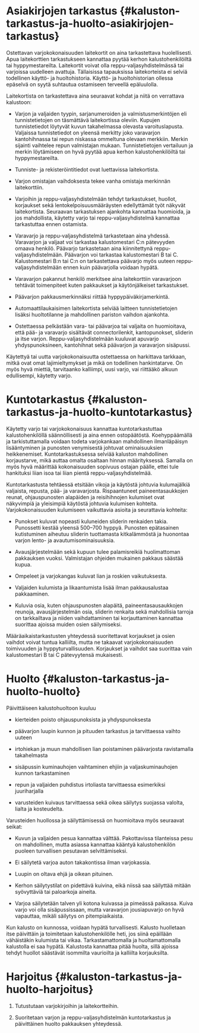  Asiakirjojen tarkastus  {#kaluston-tarkastus-ja-huolto-asiakirjojen-tarkastus}
========================

Ostettavan varjokokonaisuuden laitekortit on aina tarkastettava
huolellisesti. Apua laitekorttien tarkastukseen kannattaa pyytää kerhon
kalustohenkilöiltä tai hyppymestareilta. Laitekortit voivat olla
reppu-valjasyhdistelmässä tai varjoissa uudelleen avattuja. Tällaisissa
tapauksissa laitekorteista ei selviä todellinen käyttö- ja
huoltohistoria. Käyttö- ja huoltohistorian ollessa epäselvä on syytä
suhtautua ostamiseen terveellä epäluulolla.

Laitekortista on tarkastettava aina seuraavat kohdat ja niitä on
verrattava kalustoon:

-   Varjon ja valjaiden tyypin, sarjanumeroiden ja valmistusmerkintöjen
    eli tunnistetietojen on täsmättävä laitekortissa oleviin. Kupujen
    tunnistetiedot löytyvät kuvun takahelmassa olevasta varoituslapusta.
    Valjaissa tunnistetiedot on yleensä merkitty joko varavarjon
    kantohihnassa tai repun niskassa ommeltuna olevaan merkkiin. Merkin
    sijainti vaihtelee repun valmistajan mukaan. Tunnistetietojen
    vertailuun ja merkin löytämiseen on hyvä pyytää apua kerhon
    kalustohenkilöiltä tai hyppymestareilta.

-   Tunniste- ja rekisteröintitiedot ovat luettavissa laitekortista.

-   Varjon omistajan vaihdoksesta tekee vanha omistaja
    merkinnän laitekorttiin.

-   Varjoihin ja reppu-valjasyhdistelmään tehdyt tarkastukset, huollot,
    korjaukset sekä lentokelpoisuusmääräysten edellyttämät työt
    näkyvät laitekortista. Seuraavan tarkastuksen ajankohta kannattaa
    huomioida, ja jos mahdollista, käytetty varjo tai
    reppu-valjasyhdistelmä kannattaa tarkastuttaa ennen ostamista.

-   Varavarjo ja reppu-valjasyhdistelmä tarkastetaan aina yhdessä.
    Varavarjon ja valjaat voi tarkastaa kalustomestari C:n pätevyyden
    omaava henkilö. Päävarjo tarkastetaan aina
    kiinnitettynä reppu-valjasyhdistelmään. Päävarjon voi tarkastaa
    kalustomestari B tai C. Kalustomestari B:n tai C:n on tarkastettava
    päävarjo myös uuteen reppu-valjasyhdistelmään ennen kuin päävarjolla
    voidaan hypätä.

-   Varavarjon pakannut henkilö merkitsee aina laitekorttiin varavarjoon
    tehtävät toimenpiteet kuten pakkaukset ja
    käytönjälkeiset tarkastukset.

-   Päävarjon pakkausmerkinnäksi riittää hyppypäiväkirjamerkintä.

-   Automaattilaukaisimen laitekortista selviää laitteen
    tunnistetietojen lisäksi huoltotilanne ja mahdollinen pariston
    vaihdon ajankohta.

-   Ostettaessa pelkästään vara- tai päävarjoa tai valjaita on
    huomioitava, että pää- ja varavarjo sisältävät connectorilenkit,
    kantopunokset, sliderin ja itse varjon. Reppu-valjasyhdistelmään
    kuuluvat apuvarjo yhdyspunoksineen, kantohihnat sekä päävarjon ja
    varavarjon sisäpussi.

Käytettyä tai uutta varjokokonaisuutta ostettaessa on harkittava
tarkkaan, mitkä ovat omat lajimieltymykset ja mikä on todellinen
hankintatarve. On myös hyvä miettiä, tarvitaanko kalliimpi, uusi varjo,
vai riittääkö alkuun edullisempi, käytetty varjo.

 Kuntotarkastus  {#kaluston-tarkastus-ja-huolto-kuntotarkastus}
================

Käytetty varjo tai varjokokonaisuus kannattaa kuntotarkastuttaa
kalustohenkilöllä säännöllisesti ja aina ennen ostopäätöstä.
Koehyppäämällä ja tarkistuttamalla voidaan todeta varjokankaan
mahdollinen ilmanläpäisyn lisääntyminen ja punosten venymisestä johtuvat
ominaisuuksien heikkenemiset. Kuntotarkastuksessa selviää kaluston
mahdollinen korjaustarve, mikä auttaa omalta osaltaan hinnan
määrityksessä. Samalla on myös hyvä määrittää kokonaisuuden sopivuus
ostajan päälle, ettei tule hankituksi liian isoa tai liian pientä
reppu-valjasyhdistelmää.

Kuntotarkastusta tehtäessä etsitään vikoja ja käytöstä johtuvia
kulumajälkiä valjaista, repusta, pää- ja varavarjosta. Rispaantuneet
paineentasaukkojen reunat, ohjauspunosten alapäiden ja reisihihnojen
kulumiset ovat näkyvimpiä ja yleisimpiä käytöstä johtuvia kulumisen
kohteita. Varjokokonaisuuden kulumiseen vaikuttavia asioita ja
seurattavia kohteita:

-   Punokset kuluvat nopeasti kuluneiden sliderin renkaiden takia.
    Punossetti kestää yleensä 500–700 hyppyä. Punosten epätasainen
    kutistuminen aiheutuu sliderin tuottamasta kitkalämmöstä ja
    huonontaa varjon lento- ja avautumisominaisuuksia.

-   Avausjärjestelmään sekä kupuun tulee palamisreikiä huolimattoman
    pakkauksen vuoksi. Valmistajan ohjeiden mukainen pakkaus
    säästää kupua.

-   Ompeleet ja varjokangas kuluvat lian ja roskien vaikutuksesta.

-   Valjaiden kulumista ja likaantumista lisää ilman
    pakkausalustaa pakkaaminen.

-   Kuluvia osia, kuten ohjauspunosten alapäitä, paineentasausaukkojen
    reunoja, avausjärjestelmän osia, sliderin renkaita sekä mahdollisia
    tarroja on tarkkailtava ja niiden vaihdattaminen tai korjauttaminen
    kannattaa suorittaa ajoissa muiden osien säilymiseksi.

Määräaikaistarkastusten yhteydessä suoritettavat korjaukset ja osien
vaihdot voivat tuntua kalliilta, mutta ne takaavat varjokokonaisuuden
toimivuuden ja hyppyturvallisuuden. Korjaukset ja vaihdot saa suorittaa
vain kalustomestari B tai C pätevyytensä mukaisesti.

 Huolto  {#kaluston-tarkastus-ja-huolto-huolto}
========

Päivittäiseen kalustohuoltoon kuuluu

-   kierteiden poisto ohjauspunoksista ja yhdyspunoksesta

-   päävarjon luupin kunnon ja pituuden tarkastus ja tarvittaessa vaihto
    uuteen

-   irtohiekan ja muun mahdollisen lian poistaminen päävarjosta
    ravistamalla takahelmasta

-   sisäpussin kuminauhojen vaihtaminen ehjiin ja valjaskuminauhojen
    kunnon tarkastaminen

-   repun ja valjaiden puhdistus irtoliasta tarvittaessa esimerkiksi
    juuriharjalla

-   varusteiden kuivaus tarvittaessa sekä oikea säilytys suojassa
    valolta, lialta ja kosteudelta.

Varusteiden huollossa ja säilyttämisessä on huomioitava myös seuraavat
seikat:

-   Kuvun ja valjaiden pesua kannattaa välttää. Pakottavissa tilanteissa
    pesu on mahdollinen, mutta asiassa kannattaa kääntyä kalustohenkilön
    puoleen turvallisen pesutavan selvittämiseksi.

-   Ei säilytetä varjoa auton takakontissa ilman varjokassia.

-   Luupin on oltava ehjä ja oikean pituinen.

-   Kerhon säilytystilat on pidettävä kuivina, eikä niissä saa säilyttää
    mitään syövyttäviä tai paloarkoja aineita.

-   Varjoa säilytetään talven yli kotona kuivassa ja pimeässä paikassa.
    Kuiva varjo voi olla sisäpussissaan, mutta varavarjon jousiapuvarjo
    on hyvä vapauttaa, mikäli säilytys on pitempiaikaista.

Kun kalusto on kunnossa, voidaan hypätä turvallisesti. Kalusto
huolletaan itse päivittäin ja toimitetaan kalustohenkilölle heti, jos
siinä epäillään vähäistäkin kulumista tai vikaa. Tarkastamattomalla ja
huoltamattomalla kalustolla ei saa hypätä. Kalustosta kannattaa pitää
huolta, sillä ajoissa tehdyt huollot säästävät isommilta vaurioilta ja
kalliilta korjauksilta.

 Harjoitus  {#kaluston-tarkastus-ja-huolto-harjoitus}
===========

1.  Tutustutaan varjokirjoihin ja laitekortteihin.

2.  Suoritetaan varjon ja reppu-valjasyhdistelmän kuntotarkastus ja
    päivittäinen huolto pakkauksen yhteydessä.
